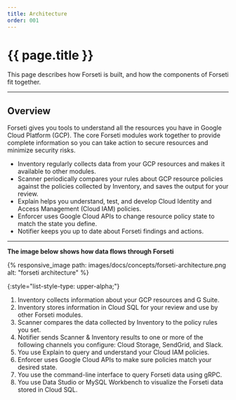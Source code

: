 ```yaml
---
title: Architecture
order: 001
---
```


# {{ page.title }}

This page describes how Forseti is built, and how the components of Forseti fit
together.

---

## Overview

Forseti gives you tools to understand all the resources you have in Google Cloud
Platform (GCP). The core Forseti modules work together to provide complete
information so you can take action to secure resources and minimize
security risks.

 * Inventory regularly collects data from your GCP resources and makes it
   available to other modules.
 * Scanner periodically compares your rules about GCP resource policies against
   the policies collected by Inventory, and saves the output for your review.
 * Explain helps you understand, test, and develop Cloud Identity and Access
   Management (Cloud IAM) policies.
 * Enforcer uses Google Cloud APIs to change resource policy state to match the
   state you define.
 * Notifier keeps you up to date about Forseti findings and actions.

---

**The image below shows how data flows through Forseti**

{% responsive_image path: images/docs/concepts/forseti-architecture.png alt: "forseti architecture" %}

{:style="list-style-type: upper-alpha;"}

 1. Inventory collects information about your GCP resources and G Suite.
 1. Inventory stores information in Cloud SQL for your review and use by other
    Forseti modules.
 1. Scanner compares the data collected by Inventory to the policy rules you
    set.
 1. Notifier sends Scanner & Inventory results to one or more of the following channels you
    configure: Cloud Storage, SendGrid, and Slack.
 1. You use Explain to query and understand your Cloud IAM policies.
 1. Enforcer uses Google Cloud APIs to make sure policies match your desired
    state.
 1. You use the command-line interface to query Forseti data using gRPC.
 1. You use Data Studio or MySQL Workbench to visualize the Forseti data stored
    in Cloud SQL.
